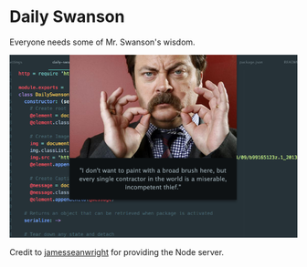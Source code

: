 # Daily Swanson

Everyone needs some of Mr. Swanson's wisdom.

![Screenshot](https://github.com/walexnelson/daily-swanson/blob/master/resources/thumbnail.png?raw=true)

Credit to [jamesseanwright](https://github.com/jamesseanwright/ron-swanson-quotes) for providing the Node server.
